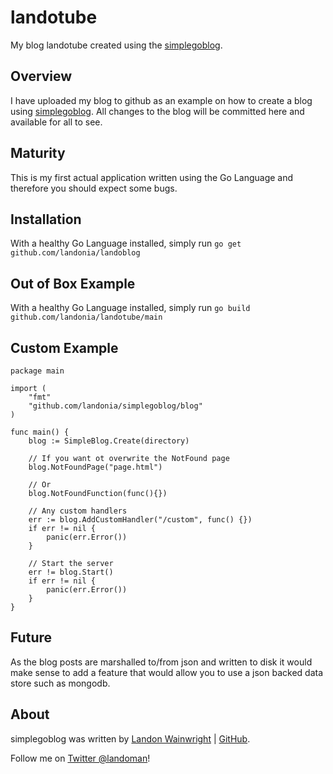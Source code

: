 # landotube

My blog landotube created using the [simplegoblog](https://github.com/landonia/simplegoblog).

## Overview

I have uploaded my blog to github as an example on how to create a blog using [simplegoblog](https://github.com/landonia/simplegoblog).
All changes to the blog will be committed here and available for all to see.

## Maturity

This is my first actual application written using the Go Language and therefore you should expect
some bugs. 

## Installation

With a healthy Go Language installed, simply run `go get github.com/landonia/landoblog`

## Out of Box Example
    
With a healthy Go Language installed, simply run `go build github.com/landonia/landotube/main`

## Custom Example
    
	package main

	import (
		"fmt"
		"github.com/landonia/simplegoblog/blog"
	)

	func main() {
		blog := SimpleBlog.Create(directory)
		
		// If you want ot overwrite the NotFound page
		blog.NotFoundPage("page.html")
		
		// Or
		blog.NotFoundFunction(func(){})
		
		// Any custom handlers
		err := blog.AddCustomHandler("/custom", func() {})
		if err != nil {
			panic(err.Error())
		}
		
		// Start the server
		err != blog.Start()
		if err != nil {
			panic(err.Error())
		}
	}
	
## Future

As the blog posts are marshalled to/from json and written to disk it would make sense
to add a feature that would allow you to use a json backed data store such as mongodb.

## About

simplegoblog was written by [Landon Wainwright](http://www.landotube.com) | [GitHub](https://github.com/landonia). 

Follow me on [Twitter @landoman](http://www.twitter.com/landoman)!

